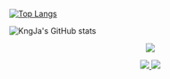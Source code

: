 <!---
- 👋 Hi, I’m @KngJa
- 👀 I’m interested in ...
- 🌱 I’m currently learning ...
- 💞️ I’m looking to collaborate on ...
- 📫 How to reach me ...

KngJa/KngJa is a ✨ special ✨ repository because its `README.md` (this file) appears on your GitHub profile.
You can click the Preview link to take a look at your changes.
--->
[![Top Langs](https://github-readme-stats.vercel.app/api/top-langs/?username=cyzhou&layout=compact)](https://github.com/anuraghazra/github-readme-stats)

![KngJa's GitHub stats](https://github-readme-stats.vercel.app/api?username=KngJa&theme=synthwave&show_icons=true&hide=issues,stars)

<p align="center">
  <a href="https://github.com/KngJa">  <!--statics主页地址，可修改-->
    <img src="https://github-readme-stats-eight-theta.vercel.app/api?username=KngJa&show_icons=true&theme=algolia&include_all_commits=true&count_private=true&hide=issues"/>   <!--可修改-->
  </a>
</p>
<p align="center">
  <a href="https://github.com/coderxm">  <!--热门语言，可修改-->
    <img src="https://github-readme-stats-eight-theta.vercel.app/api/top-langs/?username=KngJa&layout=compact&langs_count=5&theme=algolia"/>  <!--可修改-->
  </a>
   <a href="https://https://github.com/coderxm/CNblogs-Theme-NewSakura">  <!--pinned推荐项目,可修改-->
    <img src="https://github-readme-stats.anuraghazra1.vercel.app/api/pin/?username=KngJa&repo=CNblogs-Theme-NewSakura&theme=algolia"/>
  </a>   <!--可修改-->
</p>
